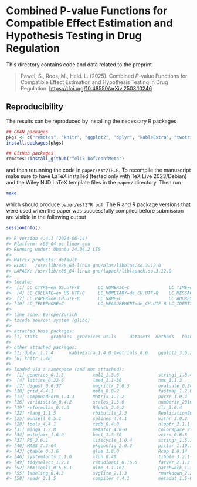 # Combined P-value Functions for Compatible Effect Estimation and Hypothesis Testing in Drug Regulation

This directory contains code and data related to the preprint

> Pawel, S., Roos, M., Held. L. (2025). Combined *P*-value Functions for Compatible Effect Estimation and Hypothesis Testing in Drug Regulation. <https://doi.org/10.48550/arXiv.2503.10246>

## Reproducibility

The results can be reproduced by installing the necessary R packages

``` r
## CRAN packages
pkgs <- c("remotes", "knitr", "ggplot2", "dplyr", "kableExtra", "twotrials")
install.packages(pkgs)

## GitHub packages
remotes::install_github("felix-hof/confMeta")
```

and then rerunning the code in `paper/est2TR.R`. To recompile the manuscript
make sure to have LaTeX installed (tested only with TeX Live 2023/Debian) and
the Wiley NJD LaTeX template files in the `paper/` directory. Then run

``` sh
make
```

which should produce `paper/est2TR.pdf`. The R and R package versions that were
used when the paper was successfully compiled before submission are visible in
the following output


``` r
sessionInfo()

#> R version 4.4.1 (2024-06-14)
#> Platform: x86_64-pc-linux-gnu
#> Running under: Ubuntu 24.04.2 LTS
#> 
#> Matrix products: default
#> BLAS:   /usr/lib/x86_64-linux-gnu/blas/libblas.so.3.12.0 
#> LAPACK: /usr/lib/x86_64-linux-gnu/lapack/liblapack.so.3.12.0
#> 
#> locale:
#>  [1] LC_CTYPE=en_US.UTF-8       LC_NUMERIC=C               LC_TIME=de_CH.UTF-8       
#>  [4] LC_COLLATE=en_US.UTF-8     LC_MONETARY=de_CH.UTF-8    LC_MESSAGES=en_US.UTF-8   
#>  [7] LC_PAPER=de_CH.UTF-8       LC_NAME=C                  LC_ADDRESS=C              
#> [10] LC_TELEPHONE=C             LC_MEASUREMENT=de_CH.UTF-8 LC_IDENTIFICATION=C       
#> 
#> time zone: Europe/Zurich
#> tzcode source: system (glibc)
#> 
#> attached base packages:
#> [1] stats     graphics  grDevices utils     datasets  methods   base     
#> 
#> other attached packages:
#> [1] dplyr_1.1.4      kableExtra_1.4.0 twotrials_0.6    ggplot2_3.5.2    #> confMeta_0.4.2  
#> [6] knitr_1.48      
#> 
#> loaded via a namespace (and not attached):
#>  [1] generics_0.1.3           xml2_1.3.6               stringi_1.8.4           
#>  [4] lattice_0.22-6           lme4_1.1-36              hms_1.1.3               
#>  [7] digest_0.6.37            magrittr_2.0.3           evaluate_0.24.0         
#> [10] grid_4.4.1               meta_8.0-2               fastmap_1.2.0           
#> [13] CompQuadForm_1.4.3       Matrix_1.7-2             purrr_1.0.4             
#> [16] viridisLite_0.4.2        scales_1.3.0             numDeriv_2016.8-1.1     
#> [19] reformulas_0.4.0         Rdpack_2.6.2             cli_3.6.4               
#> [22] rlang_1.1.5              rbibutils_2.3            ReplicationSuccess_1.3.3
#> [25] munsell_0.5.1            splines_4.4.1            withr_3.0.2             
#> [28] tools_4.4.1              tzdb_0.4.0               nloptr_2.1.1            
#> [31] minqa_1.2.8              metafor_4.8-0            colorspace_2.1-1        
#> [34] mathjaxr_1.6-0           boot_1.3-30              vctrs_0.6.5             
#> [37] R6_2.6.1                 lifecycle_1.0.4          stringr_1.5.1           
#> [40] MASS_7.3-64              pkgconfig_2.0.3          pillar_1.10.1           
#> [43] gtable_0.3.6             glue_1.8.0               Rcpp_1.0.14             
#> [46] systemfonts_1.1.0        xfun_0.49                tibble_3.2.1            
#> [49] tidyselect_1.2.1         rstudioapi_0.16.0        farver_2.1.2            
#> [52] htmltools_0.5.8.1        nlme_3.1-167             patchwork_1.3.0         
#> [55] labeling_0.4.3           svglite_2.1.3            rmarkdown_2.27          
#> [58] readr_2.1.5              compiler_4.4.1           metadat_1.5-0    
```
